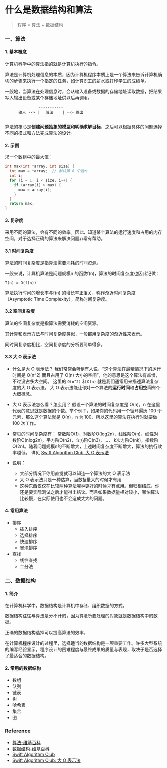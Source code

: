 # 什么是数据结构和算法

> 程序 = 算法 + 数据结构

### 一、算法

#### 1. 基本概念
计算机科学中的算法指的就是计算机执行的指令。

算法是计算机处理信息的本质，因为计算机程序本质上是一个算法来告诉计算机确切的步骤来执行一个指定的任务，如计算职工的薪水或打印学生的成绩单。

一般地，当算法在处理信息时，会从输入设备或数据的存储地址读取数据，把结果写入输出设备或某个存储地址供以后再调用。

```
               -----------       
      输入 --> |   算法    | --> 输出
               -----------  
```

算法的核心是**创建问题抽象的模型和明确求解目标**，之后可以根据具体的问题选择不同的模式和方法完成算法的设计。

#### 2. 示例
求一个数组中的最大值：

``` C++
int max(int *array, int size) {
  int max = *array;  // 默认第 0 个最大
  int i;
  for (i = 1; i < size; i++) {
    if (array[i] > max) {
      max = array[i];
    }
  }
  return max;
}

```

#### 3. 复杂度

采用不同的算法，会有不同的效率。因此，知道某个算法的运行速度和占用的内存空间，对于选择正确的算法来解决问题非常有帮助。

#### 3.1 时间复杂度
算法的时间复杂度是指算法需要消耗的时间资源。

一般来说，计算机算法是问题规模n 的函数f(n)，算法的时间复杂度也因此记做：
```
T(n) = O(f(n))
```

算法执行时间的增长率与f(n) 的增长率正相关，称作渐近时间复杂度（Asymptotic Time Complexity），简称时间复杂度。

#### 3.2 空间复杂度
算法的空间复杂度是指算法需要消耗的空间资源。

其计算和表示方法与时间复杂度类似，一般都用复杂度的渐近性来表示。

同时间复杂度相比，空间复杂度的分析要简单得多。

#### 3.3 大 O 表示法

- 什么是大 O 表示法？
我们常常会听到有人说，“这个算法在最糟情况下的运行时间是 O(n^2) 而且占用了 O(n) 大小的空间”，他的意思是这个算法有点慢，不过没占多大空间。
这里的 `O(n^2)` 和 `O(n)` 就是我们通常用来描述算法复杂度的大 O 表示法。
大 O 表示法能让你对一个算法的**运行时间**和**占用空间**有个大概概念。

- 大 O 表示法怎么看？怎么用？
假设一个算法的时间复杂度是 O(n)，n 在这里代表的意思就是数据的个数。举个例子，如果你的代码用一个循环遍历 100 个元素，那么这个算法就是 O(n)，n 为 100，所以这里的算法在执行时就要做 100 次工作。

- 常见的时间复杂度有：
常数阶O(1)，对数阶O(log2n)，线性阶O(n)，线性对数阶O(nlog2n)，平方阶O(n2)，立方阶O(n3)，...， k次方阶O(nk)，指数阶O(2n)。随着问题规模n的不断增大，上述时间复杂度不断增大，算法的执行效率越低。
详见 [Swift Algorithm Club: 大 O 表示法](https://github.com/ksco/swift-algorithm-club-cn/blob/master/Big-O%20Notation.markdown)

- 说明：
  - 大部分情况下你用直觉就可以知道一个算法的大 O 表示法
  - 大 O 表示法只是一种估算，当数据量大的时候才有用
  - 这种东西仅仅在比较两种算法哪种更好的时候才有点用。但归根结底，你还是要实际测试之后才能得出结论。而且如果数据量相对较小，哪怕算法比较慢，在实际使用也不会造成太大的问题。

#### 4. 常用算法
- 排序
  - 插入排序
  - 选择排序
  - 快速排序
  - 冒泡排序
- 查找
  - 线性查找
  - 二分法

### 二、数据结构

#### 1. 简介
在计算机科学中，数据结构是计算机中存储、组织数据的方式。

数据结构往往与算法是分不开的，因为算法所要处理的对象就是数据结构中的数据。

正确的数据结构选择可以提高算法的效率。

在计算机程序设计的过程里，选择适当的数据结构是一项重要工作。许多大型系统的编写经验显示，程序设计的困难程度与最终成果的质量与表现，取决于是否选择了最适合的数据结构。

#### 2. 常用的数据结构
- 数组
- 队列
- 链表
- 树
- 哈希表
- 集合
- 图

### Reference 
- [算法-维基百科](https://zh.wikipedia.org/wiki/算法#.E5.A4.8D.E6.9D.82.E5.BA.A6)
- [数据结构-维基百科](https://zh.wikipedia.org/wiki/数据结构)
- [Swift Algorithm Club](https://github.com/raywenderlich/swift-algorithm-club)
- [Swift Algorithm Club: 大 O 表示法](https://github.com/ksco/swift-algorithm-club-cn/blob/master/Big-O%20Notation.markdown)